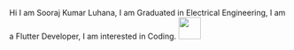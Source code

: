 Hi I am Sooraj Kumar Luhana,
I am Graduated in Electrical Engineering,
I am a Flutter Developer,
I am interested in Coding.
<img src="https://giphy.com/embed/UcK7JalnjCz0k.gif" width="40" height="40" />
